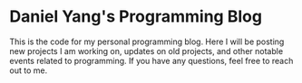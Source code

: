 # Daniel Yang's Programming Blog
This is the code for my personal programming blog. Here I will be posting new projects I am working on, updates on old projects, and other notable events related to programming.
If you have any questions, feel free to reach out to me.
